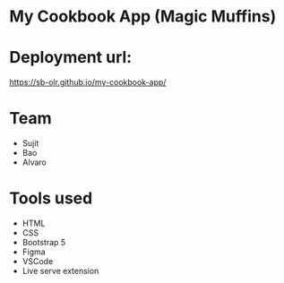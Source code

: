# My Cookbook App (Magic Muffins)

# Deployment url:
https://sb-olr.github.io/my-cookbook-app/


# Team
* Sujit
* Bao
* Alvaro

# Tools used

* HTML
* CSS
* Bootstrap 5
* Figma
* VSCode
* Live serve extension

